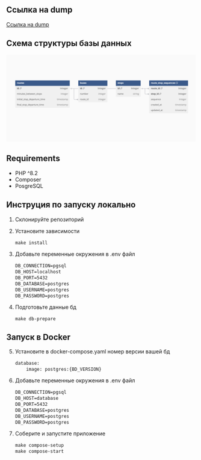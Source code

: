 ## Ссылка на dump
[Ссылка на dump](https://github.com/mom4uk/itglobaltest/blob/master/dumpfile.sql)

## Схема структуры базы данных
![Схема](https://github.com/mom4uk/itglobaltest/blob/master/other/Screenshot%202024-11-29%20at%2013.42.03.png)

## Requirements
* PHP ^8.2
* Composer
* PosgreSQL

## Инструция по запуску локально
1. Склонируйте репозиторий

2. Установите зависимости
    ```
    make install
    ```
3. Добавьте переменные окружения в .env файл
    ```
    DB_CONNECTION=pgsql
    DB_HOST=localhost
    DB_PORT=5432
    DB_DATABASE=postgres
    DB_USERNAME=postgres
    DB_PASSWORD=postgres
    ```
4. Подготовьте данные бд
    ```
    make db-prepare
    ```


## Запуск в Docker

5. Установите в docker-compose.yaml номер версии вашей бд
    ```
    database:
        image: postgres:{BD_VERSION}
    ```
6. Добавьте переменные окружения в .env файл
    ```
    DB_CONNECTION=pgsql
    DB_HOST=database
    DB_PORT=5432
    DB_DATABASE=postgres
    DB_USERNAME=postgres
    DB_PASSWORD=postgres
    ```
7. Соберите и запустите приложение

    ```
    make compose-setup
    make compose-start
    ```